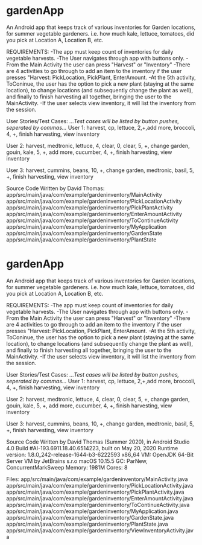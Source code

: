 # gardenApp
An Android app that keeps track of various inventories for Garden locations, for summer vegetable gardeners. i.e. how much kale, lettuce, tomatoes, did you pick at Location A, Location B, etc.

REQUIREMENTS:
-The app must keep count of inventories for daily vegetable harvests. 
-The User navigates through app with buttons only.
-From the Main Activity the user can press "Harvest" or "Inventory"
-There are 4 activities to go through to add an item to the inventory if the user presses "Harvest: PickLocation, PickPlant, EnterAmount.
-At the 5th activity, ToConinue, the user has the option to pick a new plant (staying at the same location), to change locations (and subsequently change the plant as well), and finally 
to finish harvesting all together, bringing the user to the MainActivity.
-If the user selects view inventory, it will list the inventory from the session.

User Stories/Test Cases:
*...Test cases will be listed by button pushes, seperated by commas...*
User 1:
harvest, cp, lettuce, 2,+,add more, broccoli, 4, +, finish harvesting, view inventory

User 2:
harvest, medtronic, lettuce, 4, clear, 0, clear, 5, +, change garden, gouin, kale, 5, +, add more, cucumber, 4, +, finish harvesting, view inventory

User 3:
harvest, cummins, beans, 10, +, change garden, medtronic, basil, 5, +, finish harvesting, view inventory


Source Code Written by David Thomas: 
app/src/main/java/com/example/gardeninventory/MainActivity
app/src/main/java/com/example/gardeninventory/PickLocationActivity
app/src/main/java/com/example/gardeninventory/PickPlantActivity
app/src/main/java/com/example/gardeninventory/EnterAmountActivity
app/src/main/java/com/example/gardeninventory/ToContinueActivity
app/src/main/java/com/example/gardeninventory/MyApplication
app/src/main/java/com/example/gardeninventory/GardenState
app/src/main/java/com/example/gardeninventory/PlantState
# gardenApp
An Android app that keeps track of various inventories for Garden locations, for summer vegetable gardeners. i.e. how much kale, lettuce, tomatoes, did you pick at Location A, Location B, etc.

REQUIREMENTS:
-The app must keep count of inventories for daily vegetable harvests. 
-The User navigates through app with buttons only.
-From the Main Activity the user can press "Harvest" or "Inventory"
-There are 4 activities to go through to add an item to the inventory if the user presses "Harvest: PickLocation, PickPlant, EnterAmount.
-At the 5th activity, ToConinue, the user has the option to pick a new plant (staying at the same location), to change locations (and subsequently change the plant as well), and finally 
to finish harvesting all together, bringing the user to the MainActivity.
-If the user selects view inventory, it will list the inventory from the session.

User Stories/Test Cases:
*...Test cases will be listed by button pushes, seperated by commas...*
User 1:
harvest, cp, lettuce, 2,+,add more, broccoli, 4, +, finish harvesting, view inventory

User 2:
harvest, medtronic, lettuce, 4, clear, 0, clear, 5, +, change garden, gouin, kale, 5, +, add more, cucumber, 4, +, finish harvesting, view inventory

User 3:
harvest, cummins, beans, 10, +, change garden, medtronic, basil, 5, +, finish harvesting, view inventory


Source Code Written by David Thomas (Summer 2020), 
in Android Studio 4.0
Build #AI-193.6911.18.40.6514223, built on May 20, 2020
Runtime version: 1.8.0_242-release-1644-b3-6222593 x86_64
VM: OpenJDK 64-Bit Server VM by JetBrains s.r.o
macOS 10.15.5
GC: ParNew, ConcurrentMarkSweep
Memory: 1981M
Cores: 8

Files:
app/src/main/java/com/example/gardeninventory/MainActivity.java
app/src/main/java/com/example/gardeninventory/PickLocationActivity.java
app/src/main/java/com/example/gardeninventory/PickPlantActivity.java
app/src/main/java/com/example/gardeninventory/EnterAmountActivity.java
app/src/main/java/com/example/gardeninventory/ToContinueActivity.java
app/src/main/java/com/example/gardeninventory/MyApplication.java
app/src/main/java/com/example/gardeninventory/GardenState.java
app/src/main/java/com/example/gardeninventory/PlantState.java
app/src/main/java/com/example/gardeninventory/ViewInventoryActivity.java
